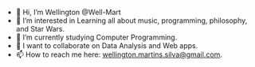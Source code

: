 - 👋 Hi, I’m Wellington @Well-Mart
- 👀 I’m interested in Learning all about music, programming, philosophy, and Star Wars.
- 🌱 I’m currently studying Computer Programming.
- 💞️ I want to collaborate on Data Analysis and Web apps.
- 📫 How to reach me here: wellington.martins.silva@gmail.com.

<!---
Well-Mart/Well-Mart is a ✨ special ✨ repository because its `README.md` (this file) appears on your GitHub profile.
You can click the Preview link to take a look at your changes.
--->
